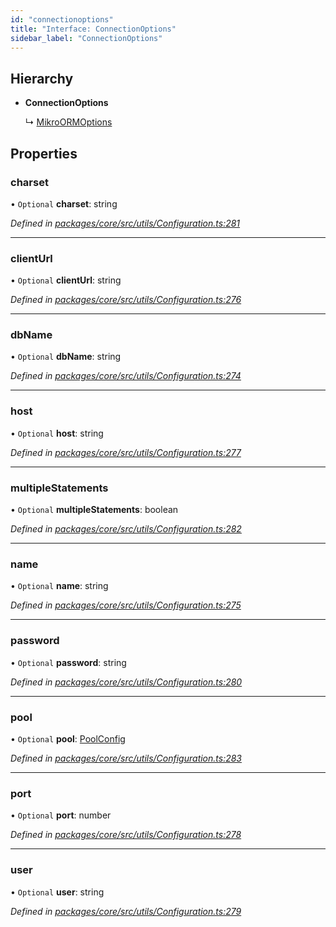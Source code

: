 ```yaml
---
id: "connectionoptions"
title: "Interface: ConnectionOptions"
sidebar_label: "ConnectionOptions"
---
```


## Hierarchy

* **ConnectionOptions**

  ↳ [MikroORMOptions](mikroormoptions.md)

## Properties

### charset

• `Optional` **charset**: string

*Defined in [packages/core/src/utils/Configuration.ts:281](https://github.com/mikro-orm/mikro-orm/blob/4249b052e/packages/core/src/utils/Configuration.ts#L281)*

___

### clientUrl

• `Optional` **clientUrl**: string

*Defined in [packages/core/src/utils/Configuration.ts:276](https://github.com/mikro-orm/mikro-orm/blob/4249b052e/packages/core/src/utils/Configuration.ts#L276)*

___

### dbName

• `Optional` **dbName**: string

*Defined in [packages/core/src/utils/Configuration.ts:274](https://github.com/mikro-orm/mikro-orm/blob/4249b052e/packages/core/src/utils/Configuration.ts#L274)*

___

### host

• `Optional` **host**: string

*Defined in [packages/core/src/utils/Configuration.ts:277](https://github.com/mikro-orm/mikro-orm/blob/4249b052e/packages/core/src/utils/Configuration.ts#L277)*

___

### multipleStatements

• `Optional` **multipleStatements**: boolean

*Defined in [packages/core/src/utils/Configuration.ts:282](https://github.com/mikro-orm/mikro-orm/blob/4249b052e/packages/core/src/utils/Configuration.ts#L282)*

___

### name

• `Optional` **name**: string

*Defined in [packages/core/src/utils/Configuration.ts:275](https://github.com/mikro-orm/mikro-orm/blob/4249b052e/packages/core/src/utils/Configuration.ts#L275)*

___

### password

• `Optional` **password**: string

*Defined in [packages/core/src/utils/Configuration.ts:280](https://github.com/mikro-orm/mikro-orm/blob/4249b052e/packages/core/src/utils/Configuration.ts#L280)*

___

### pool

• `Optional` **pool**: [PoolConfig](poolconfig.md)

*Defined in [packages/core/src/utils/Configuration.ts:283](https://github.com/mikro-orm/mikro-orm/blob/4249b052e/packages/core/src/utils/Configuration.ts#L283)*

___

### port

• `Optional` **port**: number

*Defined in [packages/core/src/utils/Configuration.ts:278](https://github.com/mikro-orm/mikro-orm/blob/4249b052e/packages/core/src/utils/Configuration.ts#L278)*

___

### user

• `Optional` **user**: string

*Defined in [packages/core/src/utils/Configuration.ts:279](https://github.com/mikro-orm/mikro-orm/blob/4249b052e/packages/core/src/utils/Configuration.ts#L279)*
